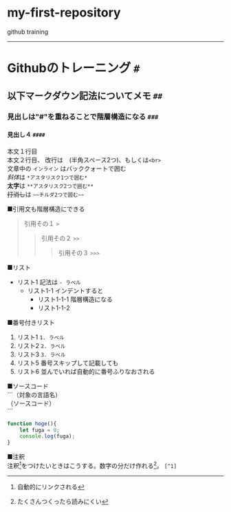 # my-first-repository
github training

***

# Githubのトレーニング `#`
## 以下マークダウン記法についてメモ `##`
### 見出しは"#"を重ねることで階層構造になる `###`
#### 見出し４ `####`

本文１行目  
本文２行目、
改行は`  `(半角スペース2つ)、もしくは`<br>`  
文章中の `インライン` はバッククォートで囲む  
*斜体*は `*アスタリスク1つで囲む*`  
**太字**は `**アスタリスク2つで囲む**`  
~~打消し~~は `~~チルダ2つで囲む~~`  
  
■引用文も階層構造にできる
> 引用その１ `>`  
>> 引用その２ `>>`  
>>> 引用その３ `>>>`
  
■リスト  
- リスト1 記法は `- ラベル`
    - リスト1-1 インデントすると
        - リスト1-1-1 階層構造になる
        - リスト1-1-2
  
■番号付きリスト  
1. リスト1 `1. ラベル`
2. リスト2 `2. ラベル`
3. リスト3 `3. ラベル`
5. リスト5 番号スキップして記載しても
6. リスト6 並んでいれば自動的に番号ふりなおされる

■ソースコード  
\`\`\`（対象の言語名）  
（ソースコード）  
\`\`\`  
  
```javascript:sample.js
function hoge(){
    let fuga = 0;
    console.log(fuga);
}
```

■注釈  
注釈[^1]をつけたいときはこうする。数字の分だけ作れる[^2]。 `[^1]`
[^1]: 自動的にリンクされる
[^2]: たくさんつくったら読みにくい
